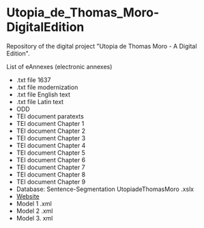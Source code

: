 # Utopia_de_Thomas_Moro-DigitalEdition
Repository of the digital project "Utopia de Thomas Moro - A Digital Edition". 

List of eAnnexes (electronic annexes)

-	.txt file 1637
-	.txt file modernization
-	.txt file English text
-	.txt file Latin text
-	ODD
-	TEI document paratexts
-	TEI document Chapter 1
-	TEI document Chapter 2
-	TEI document Chapter 3
-	TEI document Chapter 4
-	TEI document Chapter 5
-	TEI document Chapter 6
-	TEI document Chapter 7
-	TEI document Chapter 8
-	TEI document Chapter 9
-	Database: Sentence-Segmentation UtopiadeThomasMoro .xslx
-	[Website](https://github.com/miurena/teipublisher-utopia)
-	Model 1 .xml
-	Model 2 .xml
-	Model 3. xml 
